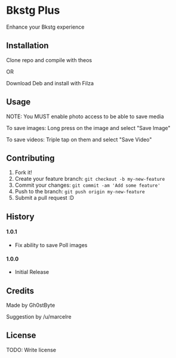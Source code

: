 # Bkstg Plus

Enhance your Bkstg experience

## Installation

Clone repo and compile with theos

OR

Download Deb and install with Filza

## Usage

NOTE: You MUST enable photo access to be able to save media



To save images: Long press on the image and select "Save Image"

To save videos: Triple tap on them and select "Save Video"

## Contributing

1. Fork it!
2. Create your feature branch: `git checkout -b my-new-feature`
3. Commit your changes: `git commit -am 'Add some feature'`
4. Push to the branch: `git push origin my-new-feature`
5. Submit a pull request :D

## History

#### 1.0.1
* Fix ability to save Poll images  

#### 1.0.0
* Initial Release  

## Credits

Made by Gh0stByte

Suggestion by /u/marcelre

## License

TODO: Write license